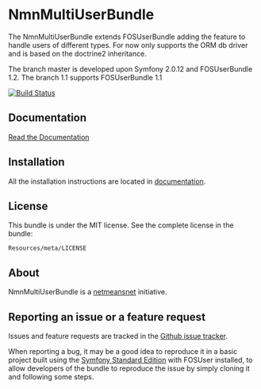 NmnMultiUserBundle
=============

The NmnMultiUserBundle extends FOSUserBundle adding the feature to handle users of different types.
For now only supports the ORM db driver and is based on the doctrine2 inheritance.

The branch master is developed upon Symfony 2.0.12 and FOSUserBundle 1.2.
The branch 1.1 supports FOSUserBundle 1.1

[![Build Status](https://secure.travis-ci.org/netmeansnet/NmnMultiUserBundle.png?branch=1.1)](http://travis-ci.org/netmeansnet/NmnMultiUserBundle)

Documentation
-------------

[Read the Documentation](https://github.com/netmeansnet/NmnMultiUserBundle/blob/master/Resources/doc/index.md)

Installation
------------

All the installation instructions are located in [documentation](https://github.com/netmeansnet/NmnMultiUserBundle/blob/master/Resources/doc/index.md).

License
-------

This bundle is under the MIT license. See the complete license in the bundle:

    Resources/meta/LICENSE

About
-----

NmnMultiUserBundle is a [netmeansnet](https://github.com/netmeansnet) initiative.


Reporting an issue or a feature request
---------------------------------------

Issues and feature requests are tracked in the [Github issue tracker](https://github.com/netmeansnet/NmnMultiUserBundle/issues).

When reporting a bug, it may be a good idea to reproduce it in a basic project
built using the [Symfony Standard Edition](https://github.com/symfony/symfony-standard)
with FOSUser installed, to allow developers of the bundle to reproduce the issue by simply cloning it
and following some steps.
